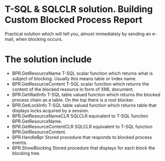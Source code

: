 # T-SQL & SQLCLR solution. Building Custom Blocked Process Report

Practical solution which will tell you, almost immediately by sending an e-mail, when blocking occurs. 

# The solution include 

- BPR.GetResourceName T-SQL scalar function which returns what is subject of blocking. Usually this means table or index name.
- BPR.GetResourceContent T-SQL scalar function which returns the content of the blocked resource in form of XML document. 
- BPR.GetWaitInfo T-SQL table valued function which returns the blocked process chain as a table. On the top there is a root blocker. 
- BPR.GetLockInfo T-SQL table valued function which returns table that displays locks acquired by a session. 
- BPR.GetResourceNameCLR SQLCLR equivalent to T-SQL function BPR.GetResourceName. 
- BPR.GetResourceContentCLR SQLCLR equivalent to T-SQL function BPR.GetResourceContent.
- BPR.HandleBpr Stored procedure that responds to blocked process events.
- BPR.ShowBlocking Stored procedure that displays for each block the blocking tree.
